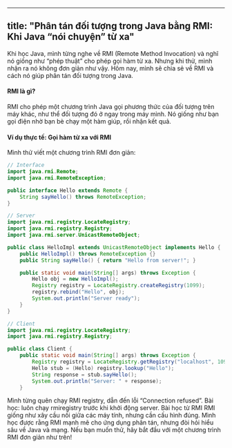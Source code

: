 
---
title: "Phân tán đối tượng trong Java bằng RMI: Khi Java “nói chuyện” từ xa"
---

Khi học Java, mình từng nghe về RMI (Remote Method Invocation) và nghĩ nó giống như “phép thuật” cho phép gọi hàm từ xa. Nhưng khi thử, mình nhận ra nó không đơn giản như vậy. Hôm nay, mình sẽ chia sẻ về RMI và cách nó giúp phân tán đối tượng trong Java.

#### RMI là gì?
RMI cho phép một chương trình Java gọi phương thức của đối tượng trên máy khác, như thể đối tượng đó ở ngay trong máy mình. Nó giống như bạn gọi điện nhờ bạn bè chạy một hàm giúp, rồi nhận kết quả.

#### Ví dụ thực tế: Gọi hàm từ xa với RMI
Mình thử viết một chương trình RMI đơn giản:
```java
// Interface
import java.rmi.Remote;
import java.rmi.RemoteException;

public interface Hello extends Remote {
    String sayHello() throws RemoteException;
}

// Server
import java.rmi.registry.LocateRegistry;
import java.rmi.registry.Registry;
import java.rmi.server.UnicastRemoteObject;

public class HelloImpl extends UnicastRemoteObject implements Hello {
    public HelloImpl() throws RemoteException {}
    public String sayHello() { return "Hello from server!"; }

    public static void main(String[] args) throws Exception {
        Hello obj = new HelloImpl();
        Registry registry = LocateRegistry.createRegistry(1099);
        registry.rebind("Hello", obj);
        System.out.println("Server ready");
    }
}

// Client
import java.rmi.registry.LocateRegistry;
import java.rmi.registry.Registry;

public class Client {
    public static void main(String[] args) throws Exception {
        Registry registry = LocateRegistry.getRegistry("localhost", 1099);
        Hello stub = (Hello) registry.lookup("Hello");
        String response = stub.sayHello();
        System.out.println("Server: " + response);
    }
```
Mình từng quên chạy RMI registry, dẫn đến lỗi “Connection refused”. Bài học: luôn chạy rmiregistry trước khi khởi động server.
Bài học từ RMI
RMI giống như xây cầu nối giữa các máy tính, nhưng cần cấu hình đúng. Mình học được rằng RMI mạnh mẽ cho ứng dụng phân tán, nhưng đòi hỏi hiểu sâu về Java và mạng. Nếu bạn muốn thử, hãy bắt đầu với một chương trình RMI đơn giản như trên!
